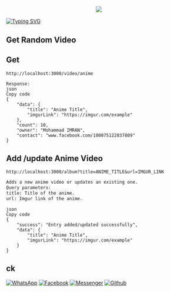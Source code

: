 <h3 align="center">
  
  <p align="center"><img src="https://img.shields.io/badge/WLCM%20TO -IMRAN VIDEO API-green?colorA=%23ff0000&colorB=%23017e40&style=flat-square">  
  
</h3>

[![Typing SVG](https://readme-typing-svg.herokuapp.com?font=Neuton&size=25&color=30FF40&background=000000&center=true&vCenter=true&width=360&height=60&lines=Hello+World%2C+I'm+Mr-IMRAN+Here+🤙;𝙸𝚃'𝚜+𝙽𝙾𝚃+𝙰+𝙹𝚄𝚂𝚃+𝙽𝙰𝙼𝙴+𝙱𝚁𝙾+🥱;𝙸𝚃'𝚜+𝙰+𝙱𝚁𝙰𝙽𝙳+🔥;Respect+Mr.IMRAN+🥀;Thanks+My+All+Friend+🤙+🥰)](https://git.io/typing-svg)

## Get Random Video 


## Get 
``` http://localhost:3000/video/anime ```

```Returns a random anime video in JSON format.
Response:
json
Copy code
{
    "data": {
        "title": "Anime Title",
        "imgurLink": "https://imgur.com/example"
    },
    "count": 10,
    "owner": "Mohammad IMRAN",
    "contact": "www.facebook.com/100075122837809"
}

```

## Add /update Anime Video
```http://localhost:3000/album?title=ANIME_TITLE&url=IMGUR_LINK```

```bash
Adds a new anime video or updates an existing one.
Query parameters:
title: Title of the anime.
url: Imgur link of the anime.
```
```Response:
json
Copy code
{
    "success": "Entry added/updated successfully",
    "data": {
        "title": "Anime Title",
        "imgurLink": "https://imgur.com/example"
    }
}
```

## ck

[![WhatsApp](https://img.shields.io/badge/WhatsApp-green?style=for-the-badge&logo=whatsapp)](https://wa.me/+8801689903267)
[![Facebook](https://img.shields.io/badge/Facebook-green?style=for-the-badge&logo=facebook)](https://www.facebook.com/Imran.Ahmed099)
[![Messenger](https://img.shields.io/badge/Chat-Messenger-blue?style=for-the-badge&logo=messenger)](https://m.me/100075122837809)
[![Github](https://img.shields.io/badge/Github-MrDarkYTgreen?style=for-the-badge&logo=github)](https://github.com/MR-IMRAN-60)
